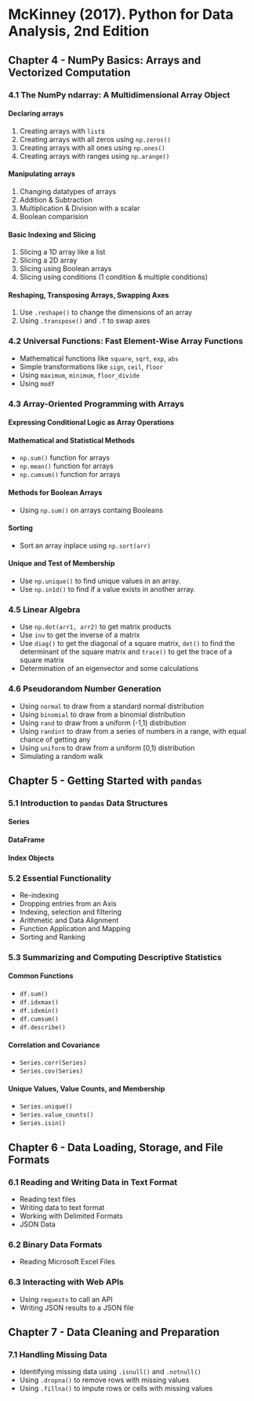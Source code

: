 McKinney (2017). Python for Data Analysis, 2nd Edition
=========

## Chapter 4 - NumPy Basics: Arrays and Vectorized Computation

### 4.1 The NumPy ndarray: A Multidimensional Array Object
#### Declaring arrays

1. Creating arrays with `list`s
2. Creating arrays with all zeros using `np.zeros()`
3. Creating arrays with all ones using `np.ones()`
4. Creating arrays with ranges using `np.arange()`

#### Manipulating arrays

1. Changing datatypes of arrays
2. Addition & Subtraction
3. Multiplication & Division with a scalar
4. Boolean comparision

#### Basic Indexing and Slicing

1. Slicing a 1D array like a list
2. Slicing a 2D array
3. Slicing using Boolean arrays
4. Slicing using conditions (1 condition & multiple conditions)

#### Reshaping, Transposing Arrays, Swapping Axes

1. Use `.reshape()` to change the dimensions of an array
2. Using `.transpose()` and `.T` to swap axes

### 4.2 Universal Functions: Fast Element-Wise Array Functions

 * Mathematical functions like  `square`, `sqrt`, `exp`, `abs`
 * Simple transformations like `sign`, `ceil`, `floor`
 * Using `maximum`, `minimum`, `floor_divide`
 * Using `modf`
 
### 4.3 Array-Oriented Programming with Arrays
#### Expressing Conditional Logic as Array Operations
#### Mathematical and Statistical Methods
 * `np.sum()` function for arrays
 * `np.mean()` function for arrays
 * `np.cumsum()` function for arrays
 
#### Methods for Boolean Arrays
 * Using `np.sum()` on arrays containg Booleans
 
#### Sorting
 * Sort an array inplace using `np.sort(arr)`
 
#### Unique and Test of Membership
 * Use `np.unique()` to find unique values in an array.
 * Use `np.in1d()` to find if a value exists in another array.
 
### 4.5 Linear Algebra
 * Use `np.dot(arr1, arr2)` to get matrix products
 * Use `inv` to get the inverse of a matrix
 * Use `diag()` to get the diagonal of a square matrix, `det()` to find the determinant of the square matrix and `trace()` to get the trace of a square matrix
 * Determination of an eigenvector and some calculations

### 4.6 Pseudorandom Number Generation
 * Using `normal` to draw from a standard normal distribution
 * Using `binomial` to draw from a binomial distribution
 * Using `rand` to draw from a uniform (-1,1) distribution
 * Using `randint` to draw from a series of numbers in a range, with equal chance of getting any
 * Using `uniform` to draw from a uniform \[0,1) distribution
 * Simulating a random walk
 
## Chapter 5 - Getting Started with `pandas`

### 5.1 Introduction to `pandas` Data Structures
#### Series
#### DataFrame
#### Index Objects

### 5.2 Essential Functionality
 * Re-indexing
 * Dropping entries from an Axis
 * Indexing, selection and filtering
 * Arithmetic and Data Alignment
 * Function Application and Mapping
 * Sorting and Ranking
 
### 5.3 Summarizing and Computing Descriptive Statistics 

#### Common Functions
 * `df.sum()`
 * `df.idxmax()`
 * `df.idxmin()`
 * `df.cumsum()`
 * `df.describe()`
 
#### Correlation and Covariance
 * `Series.corr(Series)`
 * `Series.cov(Series)`
 
#### Unique Values, Value Counts, and Membership
 * `Series.unique()`
 * `Series.value_counts()`
 * `Series.isin()`
 
## Chapter 6 - Data Loading, Storage, and File Formats

### 6.1 Reading and Writing Data in Text Format
 * Reading text files
 * Writing data to text format
 * Working with Delimited Formats
 * JSON Data

### 6.2 Binary Data Formats
 * Reading Microsoft Excel Files

### 6.3 Interacting with Web APIs
 * Using `requests` to call an API
 * Writing JSON results to a JSON file

## Chapter 7 - Data Cleaning and Preparation

### 7.1 Handling Missing Data
 * Identifying missing data using `.isnull()` and `.notnull()`
 * Using `.dropna()` to remove rows with missing values
 * Using `.fillna()` to impute rows or cells with missing values 